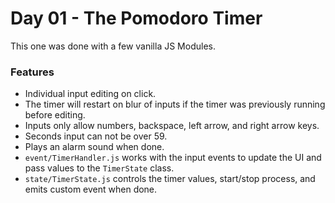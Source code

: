 # Day 01 - The Pomodoro Timer

This one was done with a few vanilla JS Modules.

### Features
- Individual input editing on click.
- The timer will restart on blur of inputs if the timer was previously running before editing.
- Inputs only allow numbers, backspace, left arrow, and right arrow keys.
- Seconds input can not be over 59.
- Plays an alarm sound when done.
- `event/TimerHandler.js` works with the input events to update the UI and pass values to the `TimerState` class.
- `state/TimerState.js` controls the timer values, start/stop process, and emits custom event when done.